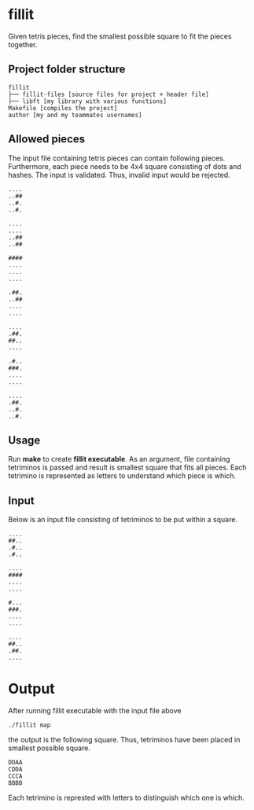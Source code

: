 # fillit
Given tetris pieces, find the smallest possible square to fit the pieces together.

## Project folder structure
```
fillit
├── fillit-files [source files for project + header file]
├── libft [my library with various functions]
Makefile [compiles the project]
author [my and my teammates usernames]
```

## Allowed pieces
The input file containing tetris pieces can contain following pieces. Furthermore, each
piece needs to be 4x4 square consisting of dots and hashes. The input is validated. Thus, invalid
input would be rejected. 

```
....
..##
..#.
..#.

....
....
..##
..##

####
....
....
....

.##.
..##
....
....

....
.##.
##..
....

.#..
###.
....
....

....
.##.
..#.
..#.
```
## Usage
Run **make** to create **fillit executable**. As an argument, file containing tetriminos is passed and
result is smallest square that fits all pieces. Each tetrimino is represented as letters to understand which piece is which.
## Input
Below is an input file consisting of tetriminos to be put within a square.
```
....
##..
.#..
.#..

....
####
....
....

#...
###.
....
....

....
##..
.##.
....

```

# Output
After running fillit executable with the input file above
```
./fillit map
```
the output is the following square. Thus, tetriminos have been placed in smallest possible square.

```
DDAA
CDDA
CCCA
BBBB
```
Each tetrimino is represted with letters to distinguish which one is which.
